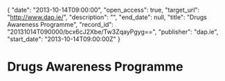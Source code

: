 {
  "date": "2013-10-14T09:00:00", 
  "open_access": true, 
  "target_url": "http://www.dap.ie/", 
  "description": "", 
  "end_date": null, 
  "title": "Drugs Awareness Programme", 
  "record_id": "20131014T090000/bcx6cJ2Xbe/Tw3ZqayPgyg==", 
  "publisher": "dap.ie", 
  "start_date": "2013-10-14T09:00:00Z"
}

# Drugs Awareness Programme

